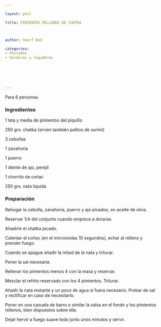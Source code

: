 ```yaml
---

layout: post

title: PIMIENTOS RELLENOS DE CHATKA



author: Smurf Dad

categories:
- Pescados
- Verduras y legumbres






---
```


Para 6 personas.

<h3>Ingredientes</h3>

1 lata y media de pimientos del piquillo

250 grs. chatka (sirven también palitos de surimi)

3 cebollas

1 zanahoria

1 puerro

1 diente de ajo, perejil

1 chorrito de coñac

250 grs. nata líquida

<h3>Preparación</h3>

Rehogar la cebolla, zanahoria, puerro y ajo picados, en aceite de oliva.

Reservar 1/4 del conjunto cuando empiece a dorarse.

Añadirle el chatka picado.

Calentar el coñac (en el microondas 10 segundos), echar al relleno y prender fuego.

Cuando se apague añadir la mitad de la nata y triturar.

Poner la sal necesaria.

Rellenar los pimientos menos 4 con la masa y reservar.

Mezclar el refrito reservado con los 4 pimientos. Triturar.

Añadir la nata restante y un poco de agua si fuera necesario. Probar de sal y rectificar en caso de necesitarlo.

Poner en una cazuela de barro o similar la salsa en el fondo y los pimientos rellenos, bien dispuestos sobre ella.

Dejar hervir a fuego suave todo junto unos minutos y servir.

